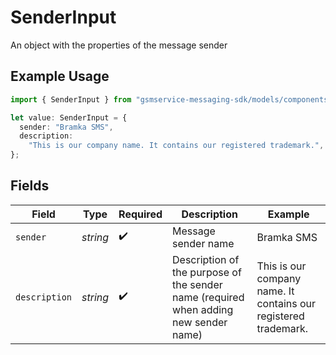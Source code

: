 # SenderInput

An object with the properties of the message sender

## Example Usage

```typescript
import { SenderInput } from "gsmservice-messaging-sdk/models/components";

let value: SenderInput = {
  sender: "Bramka SMS",
  description:
    "This is our company name. It contains our registered trademark.",
};
```

## Fields

| Field                                                                                | Type                                                                                 | Required                                                                             | Description                                                                          | Example                                                                              |
| ------------------------------------------------------------------------------------ | ------------------------------------------------------------------------------------ | ------------------------------------------------------------------------------------ | ------------------------------------------------------------------------------------ | ------------------------------------------------------------------------------------ |
| `sender`                                                                             | *string*                                                                             | :heavy_check_mark:                                                                   | Message sender name                                                                  | Bramka SMS                                                                           |
| `description`                                                                        | *string*                                                                             | :heavy_check_mark:                                                                   | Description of the purpose of the sender name (required when adding new sender name) | This is our company name. It contains our registered trademark.                      |